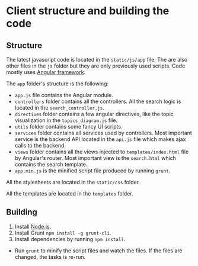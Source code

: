 # Client structure and building the code

## Structure

The latest javascript code is located in the `static/js/app` file. The are also other files in the `js` folder but they are only previously used scripts. Code mostly uses [Angular framework](https://angularjs.org/).

The `app` folder's structure is the following:
* `app.js` file contains the Angular module.
* `controllers` folder contains all the controllers. All the search logic is located in the `search_controller.js`.
* `directives` folder contains a few angular directives, like the topic visualization in the `topics_diagram.js` file.
* `utils` folder contains some fancy UI scripts.
* `services` folder contains all services used by controllers. Most important service is the backend API located in the `api.js` file which makes ajax calls to the backend.
* `views` folder contains all the views injected to `templates/index.html` file by Angular's router. Most important view is the `search.html` which contains the search template.
* `app.min.js` is the minified script file produced by running `grunt`.

All the stylesheets are located in the `static/css` folder.

All the templates are located in the `templates` folder.

## Building

1. Install [Node.js](https://nodejs.org/en/).
2. Install Grunt `npm install -g grunt-cli`.
3. Install dependencies by running `npm install`.

* Run `grunt` to minify the script files and watch the files. If the files are changed, the tasks is re-run.
